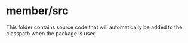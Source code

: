 # member/src

This folder contains source code that will automatically be added to the classpath when
the package is used.
